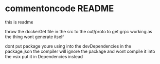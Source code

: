 # commentoncode README
this is readme

throw the dockerGet file in the src to the out/proto to get grpc working
as the thing wont generate itself

dont put package youre using into the devDependencies in the package.json
the compiler will ignore the package and wont compile it into the vsix
put it in Dependencies instead